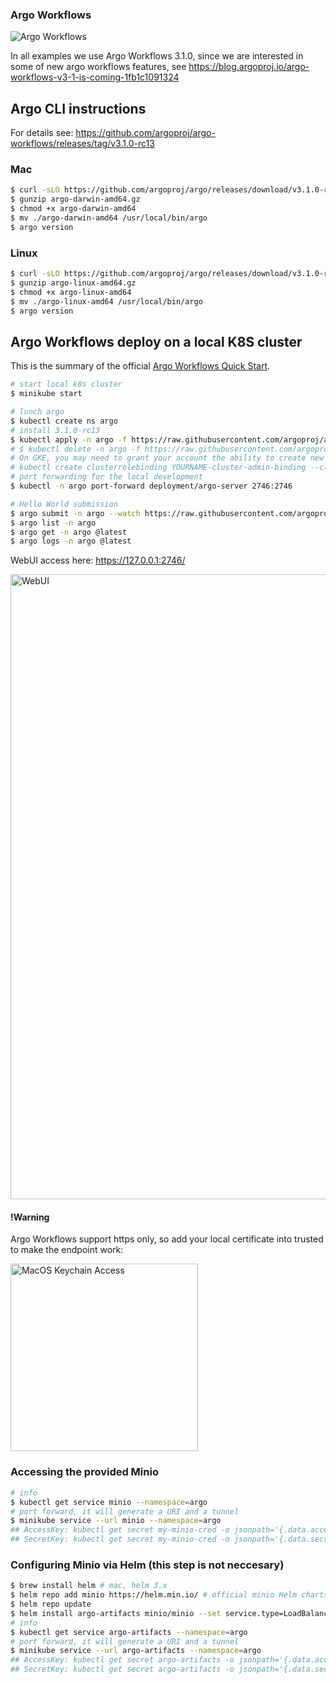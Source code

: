 ### Argo Workflows

![Argo Workflows](https://argoproj.github.io/argo-workflows/assets/argo.png)

In all examples we use Argo Workflows 3.1.0, since we are interested in some of new argo workflows features, see https://blog.argoproj.io/argo-workflows-v3-1-is-coming-1fb1c1091324

## Argo CLI instructions

For details see: https://github.com/argoproj/argo-workflows/releases/tag/v3.1.0-rc13

### Mac

```bash
$ curl -sLO https://github.com/argoproj/argo/releases/download/v3.1.0-rc13/argo-darwin-amd64.gz
$ gunzip argo-darwin-amd64.gz
$ chmod +x argo-darwin-amd64
$ mv ./argo-darwin-amd64 /usr/local/bin/argo
$ argo version
```

### Linux

```bash
$ curl -sLO https://github.com/argoproj/argo/releases/download/v3.1.0-rc13/argo-darwin-amd64.gz
$ gunzip argo-linux-amd64.gz
$ chmod +x argo-linux-amd64
$ mv ./argo-linux-amd64 /usr/local/bin/argo
$ argo version
```

## Argo Workflows deploy on a local K8S cluster

This is the summary of the official [Argo Workflows Quick Start](https://argoproj.github.io/argo-workflows/quick-start/).

```bash
# start local k8s cluster
$ minikube start

# lunch argo
$ kubectl create ns argo
# install 3.1.0-rc13
$ kubectl apply -n argo -f https://raw.githubusercontent.com/argoproj/argo-workflows/v3.1.0-rc13/manifests/quick-start-postgres.yaml
# $ kubectl delete -n argo -f https://raw.githubusercontent.com/argoproj/argo-workflows/v3.1.0-rc13/manifests/quick-start-postgres.yaml
# On GKE, you may need to grant your account the ability to create new clusterroles
# kubectl create clusterrolebinding YOURNAME-cluster-admin-binding --clusterrole=cluster-admin --user=YOUREMAIL@gmail.com
# port forwarding for the local development
$ kubectl -n argo port-forward deployment/argo-server 2746:2746

# Hello World submission
$ argo submit -n argo --watch https://raw.githubusercontent.com/argoproj/argo-workflows/master/examples/hello-world.yaml
$ argo list -n argo
$ argo get -n argo @latest
$ argo logs -n argo @latest
```

WebUI access here: https://127.0.0.1:2746/

<img width="1000" alt="WebUI" src="./img/workflows.png">

#### !Warning
Argo Workflows support https only, so add your local certificate into trusted to make the endpoint work:

<img width="300" alt="MacOS Keychain Access" src="./img/keychain.png">

### Accessing the provided Minio

```bash
# info 
$ kubectl get service minio --namespace=argo
# port forward, it will generate a URI and a tunnel
$ minikube service --url minio --namespace=argo
## AccessKey: kubectl get secret my-minio-cred -o jsonpath='{.data.accesskey}' | base64 --decode
## SecretKey: kubectl get secret my-minio-cred -o jsonpath='{.data.secretkey}' | base64 --decode
```

### Configuring Minio via Helm (this step is not neccesary)

```bash
$ brew install helm # mac, helm 3.x
$ helm repo add minio https://helm.min.io/ # official minio Helm charts
$ helm repo update
$ helm install argo-artifacts minio/minio --set service.type=LoadBalancer --set fullnameOverride=argo-artifacts --namespace=argo
# info 
$ kubectl get service argo-artifacts --namespace=argo
# port forward, it will generate a URI and a tunnel
$ minikube service --url argo-artifacts --namespace=argo
## AccessKey: kubectl get secret argo-artifacts -o jsonpath='{.data.accesskey}' | base64 --decode
## SecretKey: kubectl get secret argo-artifacts -o jsonpath='{.data.secretkey}' | base64 --decode
```
